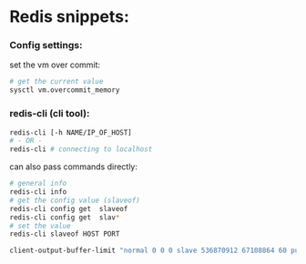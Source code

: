 
# Redis snippets: 


### Config settings:
set the vm over commit:
```bash
# get the current value
sysctl vm.overcommit_memory

```

### redis-cli (cli tool):
```bash
redis-cli [-h NAME/IP_OF_HOST]
# - OR - 
redis-cli # connecting to localhost
```
can also pass commands directly:  
```bash
# general info
redis-cli info
# get the config value (slaveof)
redis-cli config get  slaveof
redis-cli config get  slav*
# set the value
redis-cli slaveof HOST PORT

```

```bash
client-output-buffer-limit "normal 0 0 0 slave 536870912 67108864 60 pubsub 33554432 8388608 60"
```
